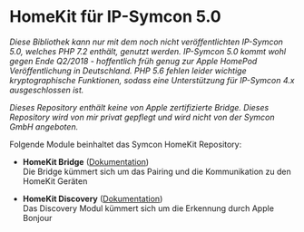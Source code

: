 # HomeKit für IP-Symcon 5.0

_Diese Bibliothek kann nur mit dem noch nicht veröffentlichten IP-Symcon 5.0, welches PHP 7.2 enthält, genutzt werden. IP-Symcon 5.0 kommt wohl gegen Ende Q2/2018 - hoffentlich früh genug zur Apple HomePod Veröffentlichung in Deutschland. PHP 5.6 fehlen leider wichtige kryptographische Funktionen, sodass eine Unterstützung für IP-Symcon 4.x ausgeschlossen ist._ 

_Dieses Repository enthält keine von Apple zertifizierte Bridge. Dieses Repository wird von mir privat gepflegt und wird nicht von der Symcon GmbH angeboten._

Folgende Module beinhaltet das Symcon HomeKit Repository:

- __HomeKit Bridge__ ([Dokumentation](HomeKitBridge))  
    Die Bridge kümmert sich um das Pairing und die Kommunikation zu den HomeKit Geräten
    
- __HomeKit Discovery__ ([Dokumentation](HomeKitDiscovery))  
    Das Discovery Modul kümmert sich um die Erkennung durch Apple Bonjour    